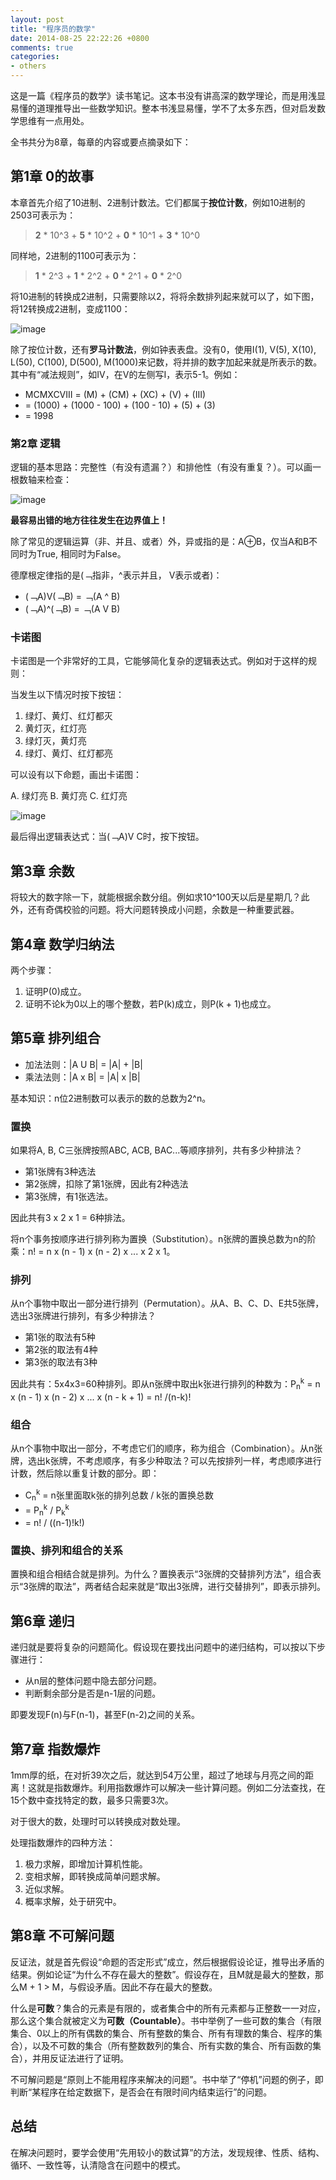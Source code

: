 ```yaml
---
layout: post
title: "程序员的数学"
date: 2014-08-25 22:22:26 +0800
comments: true
categories: 
- others
---
```


这是一篇《程序员的数学》读书笔记。这本书没有讲高深的数学理论，而是用浅显易懂的道理推导出一些数学知识。整本书浅显易懂，学不了太多东西，但对启发数学思维有一点用处。

<!--more-->

全书共分为8章，每章的内容或要点摘录如下：

## 第1章 0的故事
本章首先介绍了10进制、2进制计数法。它们都属于**按位计数**，例如10进制的2503可表示为：
> **2** * 10^3 + **5** * 10^2 + **0** * 10^1 + **3** * 10^0

同样地，2进制的1100可表示为：
> **1** * 2^3 + **1** * 2^2 + **0** * 2^1 + **0** * 2^0

将10进制的转换成2进制，只需要除以2，将将余数排列起来就可以了，如下图，将12转换成2进制，变成1100：

![image](/myresource/images/image_blog_20140825_m01.jpg)

除了按位计数，还有**罗马计数法**，例如钟表表盘。没有0，使用I(1), V(5), X(10), L(50), C(100), D(500), M(1000)来记数，将并排的数字加起来就是所表示的数。其中有“减法规则”，如IV，在V的左侧写I，表示5-1。例如：

* MCMXCVIII = (M) + (CM) + (XC) + (V) + (III) 
* = (1000) + (1000 - 100) + (100 - 10) + (5) + (3) 
* = 1998

### 第2章 逻辑
逻辑的基本思路：完整性（有没有遗漏？）和排他性（有没有重复？）。可以画一根数轴来检查：

![image](/myresource/images/image_blog_20140825_m02.jpg)

**最容易出错的地方往往发生在边界值上！**

除了常见的逻辑运算（非、并且、或者）外，异或指的是：A⊕B，仅当A和B不同时为True, 相同时为False。

德摩根定律指的是(﹁指非，^表示并且， V表示或者)：

* (﹁A)V(﹁B) = ﹁(A ^ B)
* (﹁A)^(﹁B) = ﹁(A V B)

### 卡诺图
卡诺图是一个非常好的工具，它能够简化复杂的逻辑表达式。例如对于这样的规则：

当发生以下情况时按下按钮：

1. 绿灯、黄灯、红灯都灭
2. 黄灯灭，红灯亮
3. 绿灯灭，黄灯亮
4. 绿灯、黄灯、红灯都亮

可以设有以下命题，画出卡诺图：

A. 绿灯亮
B. 黄灯亮
C. 红灯亮

![image](/myresource/images/image_blog_20140825_m03.jpg)

最后得出逻辑表达式：当(﹁A)V C时，按下按钮。

## 第3章 余数
将较大的数字除一下，就能根据余数分组。例如求10^100天以后是星期几？此外，还有奇偶校验的问题。将大问题转换成小问题，余数是一种重要武器。

## 第4章 数学归纳法
两个步骤：

1. 证明P(0)成立。
2. 证明不论k为0以上的哪个整数，若P(k)成立，则P(k + 1)也成立。

## 第5章 排列组合
* 加法法则：|A U B| = |A| + |B|
* 乘法法则：|A x B| = |A| x |B|

基本知识：n位2进制数可以表示的数的总数为2^n。

### 置换
如果将A, B, C三张牌按照ABC, ACB, BAC...等顺序排列，共有多少种排法？

* 第1张牌有3种选法
* 第2张牌，扣除了第1张牌，因此有2种选法
* 第3张牌，有1张选法。

因此共有3 x 2 x 1 = 6种排法。

将n个事务按顺序进行排列称为置换（Substitution）。n张牌的置换总数为n的阶乘：n! = n x (n - 1) x (n - 2) x ... x 2 x 1。

### 排列
从n个事物中取出一部分进行排列（Permutation）。从A、B、C、D、E共5张牌，选出3张牌进行排列，有多少种排法？

* 第1张的取法有5种
* 第2张的取法有4种
* 第3张的取法有3种

因此共有：5x4x3=60种排列。即从n张牌中取出k张进行排列的种数为：P<sub>n</sub><sup>k</sup> = n x (n - 1) x (n - 2) x ... x (n - k + 1) = n! /(n-k)!
 
### 组合
从n个事物中取出一部分，不考虑它们的顺序，称为组合（Combination）。从n张牌，选出k张牌，不考虑顺序，有多少种取法？可以先按排列一样，考虑顺序进行计数，然后除以重复计数的部分。即：

* C<sub>n</sub><sup>k</sup> = n张里面取k张的排列总数 / k张的置换总数 
* = P<sub>n</sub><sup>k</sup> / P<sub>k</sub><sup>k</sup> 
* = n! / ((n-1)!k!)

### 置换、排列和组合的关系
置换和组合相结合就是排列。为什么？置换表示“3张牌的交替排列方法”，组合表示“3张牌的取法”，两者结合起来就是“取出3张牌，进行交替排列”，即表示排列。

## 第6章 递归
递归就是要将复杂的问题简化。假设现在要找出问题中的递归结构，可以按以下步骤进行：
* 从n层的整体问题中隐去部分问题。
* 判断剩余部分是否是n-1层的问题。

即要发现F(n)与F(n-1)，甚至F(n-2)之间的关系。

## 第7章 指数爆炸
1mm厚的纸，在对折39次之后，就达到54万公里，超过了地球与月亮之间的距离！这就是指数爆炸。利用指数爆炸可以解决一些计算问题。例如二分法查找，在15个数中查找特定的数，最多只需要3次。

对于很大的数，处理时可以转换成对数处理。

处理指数爆炸的四种方法：

1. 极力求解，即增加计算机性能。
2. 变相求解，即转换成简单问题求解。
3. 近似求解。
4. 概率求解，处于研究中。

## 第8章 不可解问题
反证法，就是首先假设“命题的否定形式”成立，然后根据假设论证，推导出矛盾的结果。例如论证“为什么不存在最大的整数”。假设存在，且M就是最大的整数，那么M + 1 > M，与假设矛盾。因此不存在最大的整数。

什么是**可数**？集合的元素是有限的，或者集合中的所有元素都与正整数一一对应，那么这个集合就被定义为**可数（Countable）**。书中举例了一些可数的集合（有限集合、0以上的所有偶数的集合、所有整数的集合、所有有理数的集合、程序的集合），以及不可数的集合（所有整数数列的集合、所有实数的集合、所有函数的集合），并用反证法进行了证明。

不可解问题是“原则上不能用程序来解决的问题”。书中举了“停机”问题的例子，即判断“某程序在给定数据下，是否会在有限时间内结束运行”的问题。

## 总结
在解决问题时，要学会使用“先用较小的数试算”的方法，发现规律、性质、结构、循环、一致性等，认清隐含在问题中的模式。